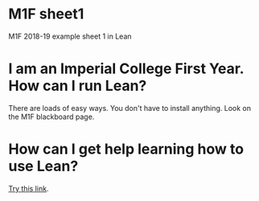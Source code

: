 # M1F sheet1
M1F 2018-19 example sheet 1 in Lean

# I am an Imperial College First Year. How can I run Lean?

There are loads of easy ways. You don't have to install anything. Look on the M1F blackboard page.

# How can I get help learning how to use Lean?

[Try this link](http://wwwf.imperial.ac.uk/~buzzard/xena/).

